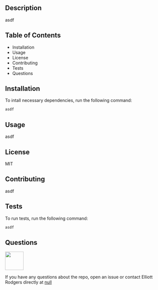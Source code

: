 
## Description
asdf

## Table of Contents
* Installation
* Usage
* License
* Contributing
* Tests
* Questions

## Installation
To intall necessary dependencies, run the following command:

```javascript
asdf
```

## Usage
asdf

## License
MIT

## Contributing
asdf

## Tests
To run tests, run the following command:

```javascript
asdf
```

## Questions
<img src="https://avatars1.githubusercontent.com/u/59626793?v=4" width="60" />  

If you have any questions about the repo, open an issue or contact Elliott Rodgers
directly at
[null](null)
